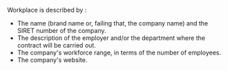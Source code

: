 Workplace is described by :

- The name (brand name or, failing that, the company name) and the SIRET number of the company.
- The description of the employer and/or the department where the contract will be carried out.
- The company's workforce range, in terms of the number of employees.
- The company's website.
